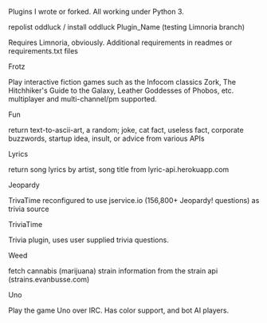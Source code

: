 Plugins I wrote or forked. All working under Python 3. 

repolist oddluck / install oddluck Plugin_Name (testing Limnoria branch)

Requires Limnoria, obviously. Additional requirements in readmes or requirements.txt files

Frotz

Play interactive fiction games such as the Infocom classics Zork, The Hitchhiker's Guide to the Galaxy, Leather Goddesses of Phobos, etc. multiplayer and multi-channel/pm supported.

Fun

return text-to-ascii-art, a random; joke, cat fact, useless fact, corporate buzzwords, startup idea, insult, or advice from various APIs


Lyrics

return song lyrics by artist, song title from lyric-api.herokuapp.com


Jeopardy

TrivaTime reconfigured to use jservice.io (156,800+ Jeopardy! questions) as trivia source


TriviaTime

Trivia plugin, uses user supplied trivia questions.


Weed

fetch cannabis (marijuana) strain information from the strain api (strains.evanbusse.com)


Uno

Play the game Uno over IRC. Has color support, and bot AI players.

